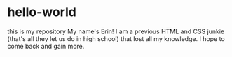 # hello-world
this is my repository
My name's Erin! I am a previous HTML and CSS junkie (that's all they let us do in high school) that lost all my knowledge. I hope to come back and gain more.
